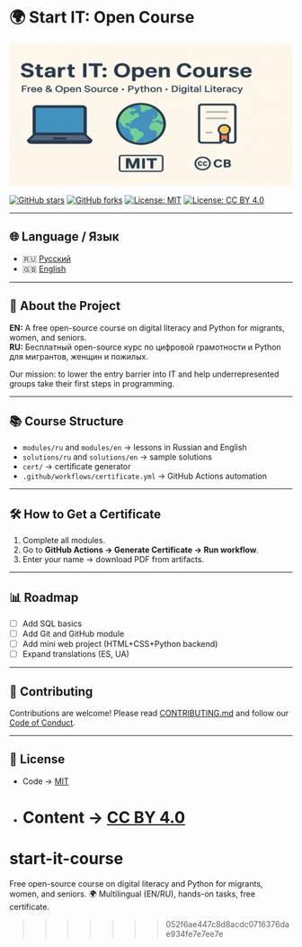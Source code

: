 # 🌍 Start IT: Open Course

![Start IT Banner](./social-preview.png)

[![GitHub stars](https://img.shields.io/github/stars/Setevoy13/start-it-course?style=social)](https://github.com/Setevoy13/start-it-course/stargazers)
[![GitHub forks](https://img.shields.io/github/forks/Setevoy13/start-it-course?style=social)](https://github.com/Setevoy13/start-it-course/network/members)
[![License: MIT](https://img.shields.io/badge/License-MIT-green.svg)](./LICENSE)
[![License: CC BY 4.0](https://img.shields.io/badge/License-CC--BY--4.0-blue.svg)](./LICENSE-CC-BY-4.0)

---

## 🌐 Language / Язык

- 🇷🇺 [Русский](./modules/ru/0-welcome.md)
- 🇬🇧 [English](./modules/en/0-welcome.md)

---

## 📖 About the Project

**EN:** A free open-source course on digital literacy and Python for migrants, women, and seniors.  
**RU:** Бесплатный open-source курс по цифровой грамотности и Python для мигрантов, женщин и пожилых.

Our mission: to lower the entry barrier into IT and help underrepresented groups take their first steps in programming.

---

## 📚 Course Structure

- `modules/ru` and `modules/en` → lessons in Russian and English
- `solutions/ru` and `solutions/en` → sample solutions
- `cert/` → certificate generator
- `.github/workflows/certificate.yml` → GitHub Actions automation

---

## 🛠 How to Get a Certificate

1. Complete all modules.
2. Go to **GitHub Actions → Generate Certificate → Run workflow**.
3. Enter your name → download PDF from artifacts.

---

## 📊 Roadmap

- [ ] Add SQL basics
- [ ] Add Git and GitHub module
- [ ] Add mini web project (HTML+CSS+Python backend)
- [ ] Expand translations (ES, UA)

---

## 🤝 Contributing

Contributions are welcome! Please read [CONTRIBUTING.md](./CONTRIBUTING.md) and follow our [Code of Conduct](./CODE_OF_CONDUCT.md).

---

## 📜 License

- Code → [MIT](./LICENSE)
- # Content → [CC BY 4.0](./LICENSE-CC-BY-4.0)

# start-it-course

Free open-source course on digital literacy and Python for migrants, women, and seniors. 🌍 Multilingual (EN/RU), hands-on tasks, free certificate.

> > > > > > > 052f6ae447c8d8acdc0716376dae934fe7e7ee7e

